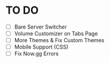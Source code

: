 # TO DO
- [ ] Bare Server Switcher
- [ ] Volume Customizer on Tabs Page
- [ ] More Themes & Fix Custom Themes
- [ ] Mobile Support (CSS)
- [ ] Fix Now.gg Errors
